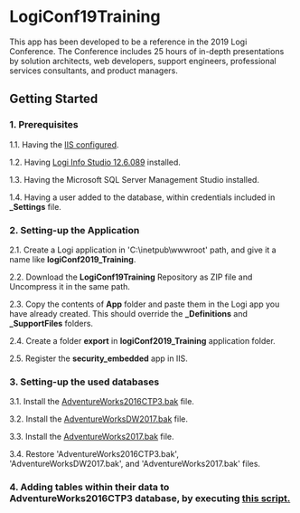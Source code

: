 # LogiConf19Training
This app has been developed to be a reference in the 2019 Logi Conference. The Conference includes 25 hours of in-depth presentations by solution architects, web developers, support engineers, professional services consultants, and product managers.

## Getting Started
### 1. Prerequisites
1.1. Having the [IIS configured](https://documentation.logianalytics.com/logiinfov12/content/installing-logi-info-on-windows-10.htm).

1.2. Having [Logi Info Studio 12.6.089](https://documentation.logianalytics.com/logiinfov12/content/installing-logi-info-on-windows-10.htm) installed.

1.3. Having the Microsoft SQL Server Management Studio installed.

1.4. Having a user added to the database, within credentials included in **_Settings** file.

### 2. Setting-up the Application
2.1. Create a Logi application in 'C:\inetpub\wwwroot' path, and give it a name like **logiConf2019_Training**.

2.2. Download the **LogiConf19Training** Repository as ZIP file and Uncompress it in the same path.

2.3. Copy the contents of **App** folder and paste them in the Logi app you have already created. This should override the **_Definitions** and **_SupportFiles** folders.

2.4. Create a folder **export** in **logiConf2019_Training** application folder.

2.5. Register the **security_embedded** app in IIS.  

### 3. Setting-up the used databases
3.1. Install the [AdventureWorks2016CTP3.bak](https://www.microsoft.com/en-us/download/details.aspx?id=49502) file.

3.2. Install the [AdventureWorksDW2017.bak](https://github.com/Microsoft/sql-server-samples/releases/download/adventureworks/AdventureWorksDW2017.bak) file.

3.3. Install the [AdventureWorks2017.bak](https://github.com/microsoft/sql-server-samples/releases) file.

3.4. Restore 'AdventureWorks2016CTP3.bak', 'AdventureWorksDW2017.bak', and 'AdventureWorks2017.bak' files.

### 4. Adding tables within their data to AdventureWorks2016CTP3 database, by executing [this script.](https://gist.github.com/SSukkar/ebac833504f28d27495baeda25783c49)
